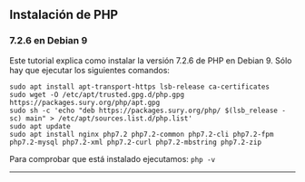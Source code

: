 ## Instalación de PHP

### 7.2.6 en Debian 9
Este tutorial explica como instalar la versión 7.2.6 de PHP en Debian 9. Sólo hay que ejecutar los siguientes comandos:

```
sudo apt install apt-transport-https lsb-release ca-certificates
sudo wget -O /etc/apt/trusted.gpg.d/php.gpg https://packages.sury.org/php/apt.gpg
sudo sh -c 'echo "deb https://packages.sury.org/php/ $(lsb_release -sc) main" > /etc/apt/sources.list.d/php.list'
sudo apt update
sudo apt install nginx php7.2 php7.2-common php7.2-cli php7.2-fpm php7.2-mysql php7.2-xml php7.2-curl php7.2-mbstring php7.2-zip
```

Para comprobar que está instalado ejecutamos: `php -v`

_________________________________________

